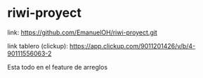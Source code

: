 # riwi-proyect

link: https://github.com/EmanuelOH/riwi-proyect.git

link tablero (clickup): https://app.clickup.com/9011201426/v/b/4-90111556063-2

Esta todo en el feature de arreglos
